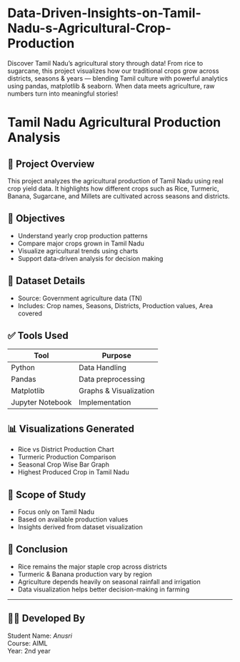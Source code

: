 # Data-Driven-Insights-on-Tamil-Nadu-s-Agricultural-Crop-Production
Discover Tamil Nadu’s agricultural story through data!  From rice to sugarcane, this project visualizes how our traditional crops grow across districts, seasons &amp; years — blending Tamil culture with powerful analytics using pandas, matplotlib &amp; seaborn. When data meets agriculture, raw numbers turn into meaningful stories! 
# Tamil Nadu Agricultural Production Analysis

## 📌 Project Overview
This project analyzes the agricultural production of Tamil Nadu using real crop yield data. It highlights how different crops such as Rice, Turmeric, Banana, Sugarcane, and Millets are cultivated across seasons and districts.

## 🎯 Objectives
- Understand yearly crop production patterns
- Compare major crops grown in Tamil Nadu
- Visualize agricultural trends using charts
- Support data-driven analysis for decision making

## 🧵 Dataset Details
- Source: Government agriculture data (TN)
- Includes: Crop names, Seasons, Districts, Production values, Area covered

## ✅ Tools Used
| Tool | Purpose |
|------|---------|
| Python | Data Handling |
| Pandas | Data preprocessing |
| Matplotlib | Graphs & Visualization |
| Jupyter Notebook | Implementation |

## 📊 Visualizations Generated
- Rice vs District Production Chart
- Turmeric Production Comparison
- Seasonal Crop Wise Bar Graph
- Highest Produced Crop in Tamil Nadu

## 📝 Scope of Study
- Focus only on Tamil Nadu
- Based on available production values
- Insights derived from dataset visualization

## 📌 Conclusion
- Rice remains the major staple crop across districts
- Turmeric & Banana production vary by region
- Agriculture depends heavily on seasonal rainfall and irrigation
- Data visualization helps better decision-making in farming

---

## 👩‍💻 Developed By
Student Name: *Anusri*  
Course: AIML  
Year: 2nd year 
